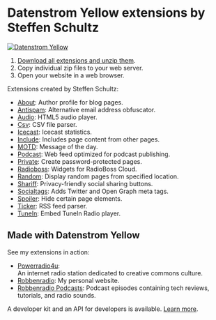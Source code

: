 Datenstrom Yellow extensions by Steffen Schultz
===============================================
[![Datenstrom Yellow](https://raw.githubusercontent.com/datenstrom/yellow-developers/master/media/images/datenstrom-yellow-en.jpg)](https://datenstrom.se/yellow/)

1. [Download all extensions and unzip them](https://github.com/schulle4u/yellow-extensions-schulle4u/archive/master.zip).  
2. Copy individual zip files to your web server.  
3. Open your website in a web browser.

Extensions created by Steffen Schultz:

* [About](https://github.com/schulle4u/yellow-extensions-schulle4u/tree/master/about): 
  Author profile for blog pages.
* [Antispam](https://github.com/schulle4u/yellow-extensions-schulle4u/tree/master/antispam): 
  Alternative email address obfuscator.
* [Audio](https://github.com/schulle4u/yellow-extensions-schulle4u/tree/master/audio): 
  HTML5 audio player.
* [Csv](https://github.com/schulle4u/yellow-extensions-schulle4u/tree/master/csv): 
  CSV file parser.
* [Icecast](https://github.com/schulle4u/yellow-extensions-schulle4u/tree/master/icecast): 
  Icecast statistics.
* [Include](https://github.com/schulle4u/yellow-extensions-schulle4u/tree/master/include): 
  Includes page content from other pages.
* [MOTD](https://github.com/schulle4u/yellow-extensions-schulle4u/tree/master/motd): 
  Message of the day.
* [Podcast](https://github.com/schulle4u/yellow-extensions-schulle4u/tree/master/podcast): 
  Web feed optimized for podcast publishing.
* [Private](https://github.com/schulle4u/yellow-extensions-schulle4u/tree/master/private): 
  Create password-protected pages.
* [Radioboss](https://github.com/schulle4u/yellow-extensions-schulle4u/tree/master/radioboss): 
  Widgets for RadioBoss Cloud.
* [Random](https://github.com/schulle4u/yellow-extensions-schulle4u/tree/master/random): 
  Display random pages from specified location.
* [Shariff](https://github.com/schulle4u/yellow-extensions-schulle4u/tree/master/shariff): 
  Privacy-friendly social sharing buttons.
* [Socialtags](https://github.com/schulle4u/yellow-extensions-schulle4u/tree/master/socialtags): 
  Adds Twitter and Open Graph meta tags.
* [Spoiler](https://github.com/schulle4u/yellow-extensions-schulle4u/tree/master/spoiler): 
  Hide certain page elements.
* [Ticker](https://github.com/schulle4u/yellow-extensions-schulle4u/tree/master/ticker): 
  RSS feed parser.
* [TuneIn](https://github.com/schulle4u/yellow-extensions-schulle4u/tree/master/tunein): 
  Embed TuneIn Radio player.

## Made with Datenstrom Yellow

See my extensions in action:

* [Powerradio4u](https://powerradio4u.de):  
  An internet radio station dedicated to creative commons culture.
* [Robbenradio](https://robbenradio.de): 
  My personal website.
* [Robbenradio Podcasts](https://podcast.robbenradio.de):
  Podcast episodes containing tech reviews, tutorials, and radio sounds.

A developer kit and an API for developers is available. [Learn more](https://developers.datenstrom.se/help/).
